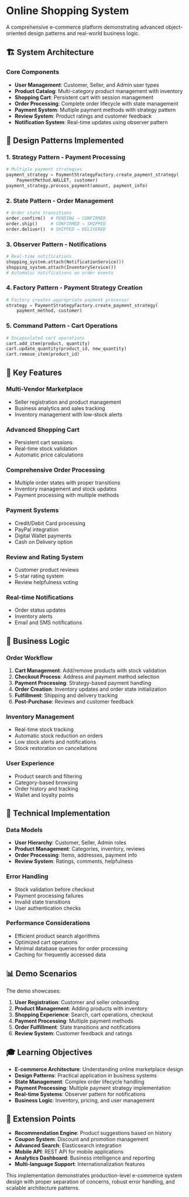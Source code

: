 # Online Shopping System

A comprehensive e-commerce platform demonstrating advanced object-oriented design patterns and real-world business logic.

## 🏗️ System Architecture

### Core Components
- **User Management**: Customer, Seller, and Admin user types
- **Product Catalog**: Multi-category product management with inventory
- **Shopping Cart**: Persistent cart with session management
- **Order Processing**: Complete order lifecycle with state management
- **Payment System**: Multiple payment methods with strategy pattern
- **Review System**: Product ratings and customer feedback
- **Notification System**: Real-time updates using observer pattern

## 🎯 Design Patterns Implemented

### 1. Strategy Pattern - Payment Processing
```python
# Multiple payment strategies
payment_strategy = PaymentStrategyFactory.create_payment_strategy(
    PaymentMethod.WALLET, customer)
payment_strategy.process_payment(amount, payment_info)
```

### 2. State Pattern - Order Management
```python
# Order state transitions
order.confirm()  # PENDING → CONFIRMED
order.ship()     # CONFIRMED → SHIPPED
order.deliver()  # SHIPPED → DELIVERED
```

### 3. Observer Pattern - Notifications
```python
# Real-time notifications
shopping_system.attach(NotificationService())
shopping_system.attach(InventoryService())
# Automatic notifications on order events
```

### 4. Factory Pattern - Payment Strategy Creation
```python
# Factory creates appropriate payment processor
strategy = PaymentStrategyFactory.create_payment_strategy(
    payment_method, customer)
```

### 5. Command Pattern - Cart Operations
```python
# Encapsulated cart operations
cart.add_item(product, quantity)
cart.update_quantity(product_id, new_quantity)
cart.remove_item(product_id)
```

## 🚀 Key Features

### Multi-Vendor Marketplace
- Seller registration and product management
- Business analytics and sales tracking
- Inventory management with low-stock alerts

### Advanced Shopping Cart
- Persistent cart sessions
- Real-time stock validation
- Automatic price calculations

### Comprehensive Order Processing
- Multiple order states with proper transitions
- Inventory management and stock updates
- Payment processing with multiple methods

### Payment Systems
- Credit/Debit Card processing
- PayPal integration
- Digital Wallet payments
- Cash on Delivery option

### Review and Rating System
- Customer product reviews
- 5-star rating system
- Review helpfulness voting

### Real-time Notifications
- Order status updates
- Inventory alerts
- Email and SMS notifications

## 💼 Business Logic

### Order Workflow
1. **Cart Management**: Add/remove products with stock validation
2. **Checkout Process**: Address and payment method selection
3. **Payment Processing**: Strategy-based payment handling
4. **Order Creation**: Inventory updates and order state initialization
5. **Fulfillment**: Shipping and delivery tracking
6. **Post-Purchase**: Reviews and customer feedback

### Inventory Management
- Real-time stock tracking
- Automatic stock reduction on orders
- Low stock alerts and notifications
- Stock restoration on cancellations

### User Experience
- Product search and filtering
- Category-based browsing
- Order history and tracking
- Wallet and loyalty points

## 🔧 Technical Implementation

### Data Models
- **User Hierarchy**: Customer, Seller, Admin roles
- **Product Management**: Categories, inventory, reviews
- **Order Processing**: Items, addresses, payment info
- **Review System**: Ratings, comments, helpfulness

### Error Handling
- Stock validation before checkout
- Payment processing failures
- Invalid state transitions
- User authentication checks

### Performance Considerations
- Efficient product search algorithms
- Optimized cart operations
- Minimal database queries for order processing
- Caching for frequently accessed data

## 📊 Demo Scenarios

The demo showcases:

1. **User Registration**: Customer and seller onboarding
2. **Product Management**: Adding products with inventory
3. **Shopping Experience**: Search, cart operations, checkout
4. **Payment Processing**: Multiple payment methods
5. **Order Fulfillment**: State transitions and notifications
6. **Review System**: Customer feedback and ratings

## 🎓 Learning Objectives

- **E-commerce Architecture**: Understanding online marketplace design
- **Design Patterns**: Practical application in business systems
- **State Management**: Complex order lifecycle handling
- **Payment Processing**: Multiple payment strategy implementation
- **Real-time Systems**: Observer pattern for notifications
- **Business Logic**: Inventory, pricing, and user management

## 🔄 Extension Points

- **Recommendation Engine**: Product suggestions based on history
- **Coupon System**: Discount and promotion management
- **Advanced Search**: Elasticsearch integration
- **Mobile API**: REST API for mobile applications
- **Analytics Dashboard**: Business intelligence and reporting
- **Multi-language Support**: Internationalization features

This implementation demonstrates production-level e-commerce system design with proper separation of concerns, robust error handling, and scalable architecture patterns.